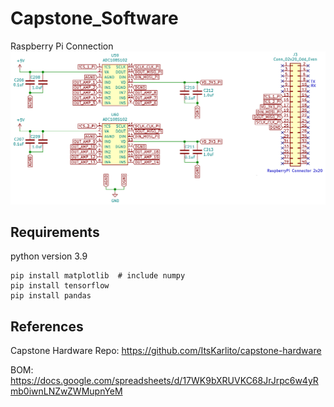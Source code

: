 # Capstone_Software

Raspberry Pi Connection
![](/media/sch_4.png)

## Requirements

python version 3.9

```
pip install matplotlib  # include numpy
pip install tensorflow
pip install pandas
```

## References

Capstone Hardware Repo: https://github.com/ItsKarlito/capstone-hardware

BOM: https://docs.google.com/spreadsheets/d/17WK9bXRUVKC68JrJrpc6w4yRmb0iwnLNZwZWMupnYeM
